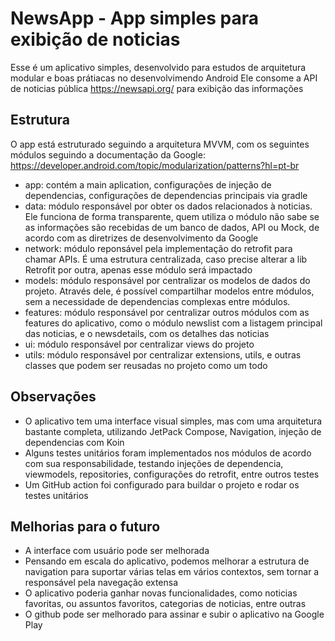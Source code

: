 # NewsApp - App simples para exibição de noticias

Esse é um aplicativo simples, desenvolvido para estudos de arquitetura modular e boas prátiacas no desenvolvimendo Android
Ele consome a API de noticias pública https://newsapi.org/ para exibição das informações

## Estrutura
O app está estruturado seguindo a arquitetura MVVM, com os seguintes módulos seguindo a documentação da Google: https://developer.android.com/topic/modularization/patterns?hl=pt-br
- app: contém a main aplication, configurações de injeção de dependencias, configurações de dependencias principais via gradle
- data: módulo responsável por obter os dados relacionados à noticias. Ele funciona de forma transparente, quem utiliza o módulo não sabe se as informações são recebidas de um banco de dados, API ou Mock, de acordo com as diretrizes de desenvolvimento da Google
- network: módulo reponsável pela implementação do retrofit para chamar APIs. É uma estrutura centralizada, caso precise alterar a lib Retrofit por outra, apenas esse módulo será impactado
- models: módulo responsável por centralizar os modelos de dados do projeto. Através dele, é possível compartilhar modelos entre módulos, sem a necessidade de dependencias complexas entre módulos. 
- features: módulo responsável por centralizar outros módulos com as features do aplicativo, como o módulo newslist com a listagem principal das noticias, e o newsdetails, com os detalhes das noticias
- ui: módulo responsável por centralizar views do projeto
- utils: módulo responsável por centralizar extensions, utils, e outras classes que podem ser reusadas no projeto como um todo

## Observações
- O aplicativo tem uma interface visual simples, mas com uma arquitetura bastante completa, utilizando JetPack Compose, Navigation, injeção de dependencias com Koin
- Alguns testes unitários foram implementados nos módulos de acordo com sua responsabilidade, testando injeções de dependencia, viewmodels, repositories, configurações do retrofit, entre outros testes 
- Um GitHub action foi configurado para buildar o projeto e rodar os testes unitários

## Melhorias para o futuro
- A interface com usuário pode ser melhorada
- Pensando em escala do aplicativo, podemos melhorar a estrutura de navigation para suportar várias telas em vários contextos, sem tornar a responsável pela navegação extensa
- O aplicativo poderia ganhar novas funcionalidades, como noticias favoritas, ou assuntos favoritos, categorias de noticias, entre outras
- O github pode ser melhorado para assinar e subir o aplicativo na Google Play
